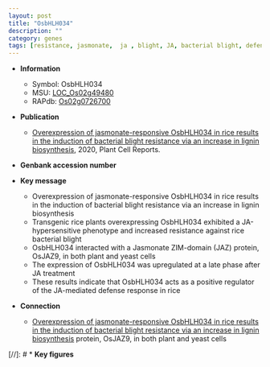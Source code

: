 ```yaml
---
layout: post
title: "OsbHLH034"
description: ""
category: genes
tags: [resistance, jasmonate,  ja , blight, JA, bacterial blight, defense, defense response, lignin, lignin biosynthesis]
---
```


* **Information**  
    + Symbol: OsbHLH034  
    + MSU: [LOC_Os02g49480](http://rice.plantbiology.msu.edu/cgi-bin/ORF_infopage.cgi?orf=LOC_Os02g49480)  
    + RAPdb: [Os02g0726700](http://rapdb.dna.affrc.go.jp/viewer/gbrowse_details/irgsp1?name=Os02g0726700)  

* **Publication**  
    + [Overexpression of jasmonate-responsive OsbHLH034 in rice results in the induction of bacterial blight resistance via an increase in lignin biosynthesis](http://www.ncbi.nlm.nih.gov/pubmed?term=Overexpression+of+jasmonate-responsive+OsbHLH034+in+rice+results+in+the+induction+of+bacterial+blight+resistance+via+an+increase+in+lignin+biosynthesis%5BTitle%5D), 2020, Plant Cell Reports.

* **Genbank accession number**  

* **Key message**  
    + Overexpression of jasmonate-responsive OsbHLH034 in rice results in the induction of bacterial blight resistance via an increase in lignin biosynthesis
    + Transgenic rice plants overexpressing OsbHLH034 exhibited a JA-hypersensitive phenotype and increased resistance against rice bacterial blight
    + OsbHLH034 interacted with a Jasmonate ZIM-domain (JAZ) protein, OsJAZ9, in both plant and yeast cells
    + The expression of OsbHLH034 was upregulated at a late phase after JA treatment
    + These results indicate that OsbHLH034 acts as a positive regulator of the JA-mediated defense response in rice

* **Connection**  
    + [Overexpression of jasmonate-responsive OsbHLH034 in rice results in the induction of bacterial blight resistance via an increase in lignin biosynthesis](JAZ) protein, OsJAZ9, in both plant and yeast cells

[//]: # * **Key figures**  


